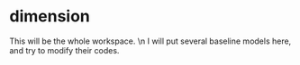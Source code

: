 # dimension
This will be the whole workspace. \n
I will put several baseline models here, and try to modify their codes.
